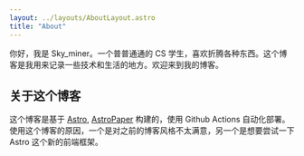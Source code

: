 ```yaml
---
layout: ../layouts/AboutLayout.astro
title: "About"
---
```


你好，我是 Sky_miner。一个普普通通的 CS 学生，喜欢折腾各种东西。这个博客是我用来记录一些技术和生活的地方。欢迎来到我的博客。

## 关于这个博客

这个博客是基于 [Astro](https://astro.build), [AstroPaper](https://github.com/satnaing/astro-paper) 构建的，使用 Github Actions 自动化部署。使用这个博客的原因，一个是对之前的博客风格不太满意，另一个是想要尝试一下 Astro 这个新的前端框架。
